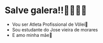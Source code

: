 # Salve galera!!🐱‍👤🐱‍👤
- Vou ser Atleta Profissional de Vôlei🏐
- Sou estudante do Jose vieira de morares
- E amo minha mãe💖
